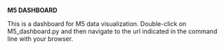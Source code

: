 **M5 DASHBOARD**

This is a dashboard for M5 data visualization. Double-click on M5_dashboard.py and then navigate to the url indicated in the command line with your browser.
